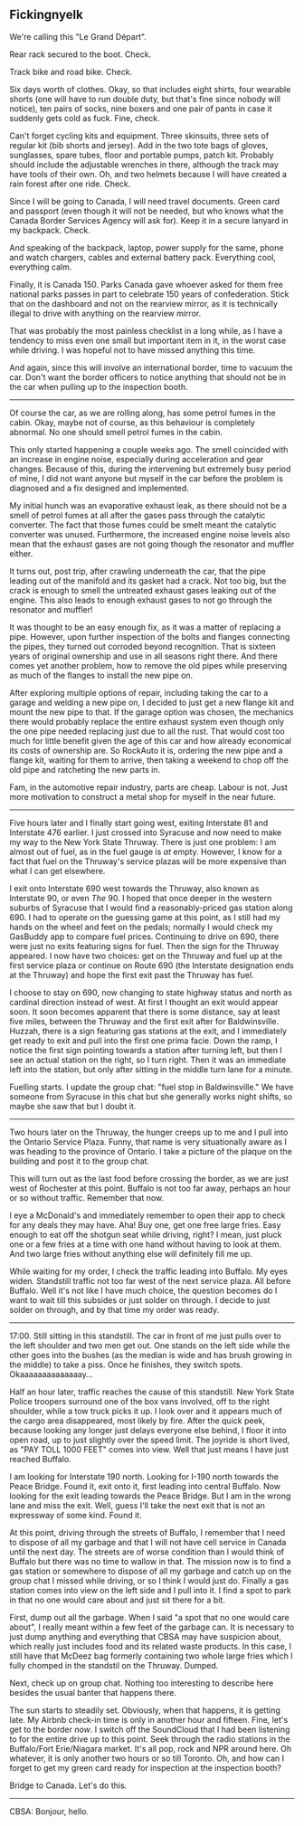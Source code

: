 ## Fickingnyelk

We're calling this "Le Grand Départ".

Rear rack secured to the boot. Check.

Track bike and road bike. Check.

Six days worth of clothes. Okay, so that includes eight shirts, four wearable shorts (one will have to run double duty, but that's fine since nobody will notice), ten pairs of socks, nine boxers and one pair of pants in case it suddenly gets cold as fuck. Fine, check.

Can't forget cycling kits and equipment. Three skinsuits, three sets of regular kit (bib shorts and jersey). Add in the two tote bags of gloves, sunglasses, spare tubes, floor and portable pumps, patch kit. Probably should include the adjustable wrenches in there, although the track may have tools of their own. Oh, and two helmets because I will have created a rain forest after one ride. Check.

Since I will be going to Canada, I will need travel documents. Green card and passport (even though it will not be needed, but who knows what the Canada Border Services Agency will ask for). Keep it in a secure lanyard in my backpack. Check.

And speaking of the backpack, laptop, power supply for the same, phone and watch chargers, cables and external battery pack. Everything cool, everything calm.

Finally, it is Canada 150. Parks Canada gave whoever asked for them free national parks passes in part to celebrate 150 years of confederation. Stick that on the dashboard and not on the rearview mirror, as it is technically illegal to drive with anything on the rearview mirror.

That was probably the most painless checklist in a long while, as I have a tendency to miss even one small but important item in it, in the worst case while driving. I was hopeful not to have missed anything this time.

And again, since this will involve an international border, time to vacuum the car. Don't want the border officers to notice anything that should not be in the car when pulling up to the inspection booth.

-----

Of course the car, as we are rolling along, has some petrol fumes in the cabin. Okay, maybe not of course, as this behaviour is completely abnormal. No one should smell petrol fumes in the cabin.

This only started happening a couple weeks ago. The smell coincided with an increase in engine noise, especially during acceleration and gear changes. Because of this, during the intervening but extremely busy period of mine, I did not want anyone but myself in the car before the problem is diagnosed and a fix designed and implemented.

My initial hunch was an evaporative exhaust leak, as there should not be a smell of petrol fumes at all after the gases pass through the catalytic converter. The fact that those fumes could be smelt meant the catalytic converter was unused. Furthermore, the increased engine noise levels also mean that the exhaust gases are not going though the resonator and muffler either.

It turns out, post trip, after crawling underneath the car, that the pipe leading out of the manifold and its gasket had a crack. Not too big, but the crack is enough to smell the untreated exhaust gases leaking out of the engine. This also leads to enough exhaust gases to not go through the resonator and muffler!

It was thought to be an easy enough fix, as it was a matter of replacing a pipe. However, upon further inspection of the bolts and flanges connecting the pipes, they turned out corroded beyond recognition. That is sixteen years of original ownership and use in all seasons right there. And there comes yet another problem, how to remove the old pipes while preserving as much of the flanges to install the new pipe on.

After exploring multiple options of repair, including taking the car to a garage and welding a new pipe on, I decided to just get a new flange kit and mount the new pipe to that. If the garage option was chosen, the mechanics there would probably replace the entire exhaust system even though only the one pipe needed replacing just due to all the rust. That would cost too much for little benefit given the age of this car and how already economical its costs of ownership are. So RockAuto it is, ordering the new pipe and a flange kit, waiting for them to arrive, then taking a weekend to chop off the old pipe and ratcheting the new parts in.

Fam, in the automotive repair industry, parts are cheap. Labour is not. Just more motivation to construct a metal shop for myself in the near future.

-----

Five hours later and I finally start going west, exiting Interstate 81 and Interstate 476 earlier. I just crossed into Syracuse and now need to make my way to the New York State Thruway. There is just one problem: I am almost out of fuel, as in the fuel gauge is *at* empty. However, I know for a fact that fuel on the Thruway's service plazas will be more expensive than what I can get elsewhere.

I exit onto Interstate 690 west towards the Thruway, also known as Interstate 90, or even *The* 90. I hoped that once deeper in the western suburbs of Syracuse that I would find a reasonably-priced gas station along 690. I had to operate on the guessing game at this point, as I still had my hands on the wheel and feet on the pedals; normally I would check my GasBuddy app to compare fuel prices. Continuing to drive on 690, there were just no exits featuring signs for fuel. Then the sign for the Thruway appeared. I now have two choices: get on the Thruway and fuel up at the first service plaza or continue on Route 690 (the Interstate designation ends at the Thruway) and hope the first exit past the Thruway has fuel.

I choose to stay on 690, now changing to state highway status and north as cardinal direction instead of west. At first I thought an exit would appear soon. It soon becomes apparent that there is some distance, say at least five miles, between the Thruway and the first exit after for Baldwinsville. Huzzah, there is a sign featuring gas stations at the exit, and I immediately get ready to exit and pull into the first one prima facie. Down the ramp, I notice the first sign pointing towards a station after turning left, but then I see an actual station on the right, so I turn right. Then it was an immediate left into the station, but only after sitting in the middle turn lane for a minute.

Fuelling starts. I update the group chat: "fuel stop in Baldwinsville." We have someone from Syracuse in this chat but she generally works night shifts, so maybe she saw that but I doubt it.

-----

Two hours later on the Thruway, the hunger creeps up to me and I pull into the Ontario Service Plaza. Funny, that name is very situationally aware as I was heading to the province of Ontario. I take a picture of the plaque on the building and post it to the group chat.

This will turn out as the last food before crossing the border, as we are just west of Rochester at this point. Buffalo is not too far away, perhaps an hour or so without traffic. Remember that now.

I eye a McDonald's and immediately remember to open their app to check for any deals they may have. Aha! Buy one, get one free large fries. Easy enough to eat off the shotgun seat while driving, right? I mean, just pluck one or a few fries at a time with one hand without having to look at them. And two large fries without anything else will definitely fill me up.

While waiting for my order, I check the traffic leading into Buffalo. My eyes widen. Standstill traffic not too far west of the next service plaza. All before Buffalo. Well it's not like I have much choice, the question becomes do I want to wait till this subsides or just solder on through. I decide to just solder on through, and by that time my order was ready.

-----

17:00. Still sitting in this standstill. The car in front of me just pulls over to the left shoulder and two men get out. One stands on the left side while the other goes into the bushes (as the median is wide and has brush growing in the middle) to take a piss. Once he finishes, they switch spots. Okaaaaaaaaaaaaaay…

Half an hour later, traffic reaches the cause of this standstill. New York State Police troopers surround one of the box vans involved, off to the right shoulder, while a tow truck picks it up. I look over and it appears much of the cargo area disappeared, most likely by fire. After the quick peek, because looking any longer just delays everyone else behind, I floor it into open road, up to just slightly over the speed limit. The joyride is short lived, as "PAY TOLL 1000 FEET" comes into view. Well that just means I have just reached Buffalo.

I am looking for Interstate 190 north. Looking for I-190 north towards the Peace Bridge. Found it, exit onto it, first leading into central Buffalo. Now looking for the exit leading towards the Peace Bridge. But I am in the wrong lane and miss the exit. Well, guess I'll take the next exit that is not an expressway of some kind. Found it.

At this point, driving through the streets of Buffalo, I remember that I need to dispose of all my garbage and that I will not have cell service in Canada until the next day. The streets are of worse condition than I would think of Buffalo but there was no time to wallow in that. The mission now is to find a gas station or somewhere to dispose of all my garbage and catch up on the group chat I missed while driving, or so I think I would just do. Finally a gas station comes into view on the left side and I pull into it. I find a spot to park in that no one would care about and just sit there for a bit.

First, dump out all the garbage. When I said "a spot that no one would care about", I really meant within a few feet of the garbage can. It is necessary to just dump anything and everything that CBSA may have suspicion about, which really just includes food and its related waste products. In this case, I still have that McDeez bag formerly containing two whole large fries which I fully chomped in the standstil on the Thruway. Dumped.

Next, check up on group chat. Nothing too interesting to describe here besides the usual banter that happens there.

The sun starts to steadily set. Obviously, when that happens, it is getting late. My Airbnb check-in time is only in another hour and fifteen. Fine, let's get to the border *now*. I switch off the SoundCloud that I had been listening to for the entire drive up to this point. Seek through the radio stations in the Buffalo/Fort Erie/Niagara market. It's all pop, rock and NPR around here. Oh whatever, it is only another two hours or so till Toronto. Oh, and how can I forget to get my green card ready for inspection at the inspection booth?

Bridge to Canada. Let's do this.

-----

CBSA: Bonjour, hello.
